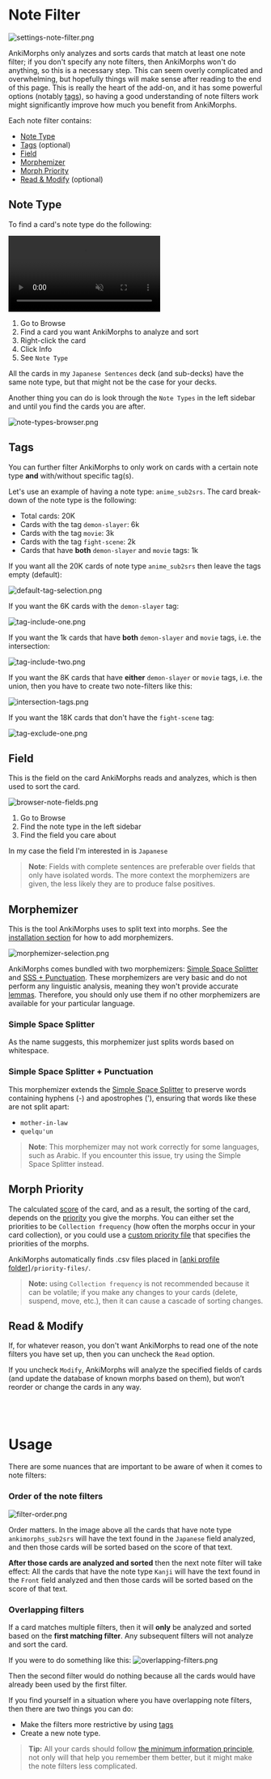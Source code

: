 # Note Filter

![settings-note-filter.png](../../../img/settings-note-filter.png)

AnkiMorphs only analyzes and sorts cards that match at least one note filter; if you don't specify any note filters,
then AnkiMorphs won't do anything, so this is a necessary step. This can seem overly complicated and overwhelming, but
hopefully things will make sense after reading to the end of this page. This is really the heart of the add-on, and it
has some powerful options (notably [tags](note-filter.md#tags)), so having a good understanding of note filters work
might significantly improve how much you benefit from AnkiMorphs.

Each note filter contains:

* [Note Type](note-filter.md#note-type)
* [Tags](note-filter.md#tags) (optional)
* [Field](note-filter.md#field)
* [Morphemizer](note-filter.md#morphemizer)
* [Morph Priority](note-filter.md#morph-priority)
* [Read & Modify](note-filter.md#read--modify) (optional)

## Note Type

To find a card's note type do the following:

<video autoplay loop muted controls>
    <source src="../../../img/note-type.mp4" type="video/mp4">
</video>

1. Go to Browse
2. Find a card you want AnkiMorphs to analyze and sort
3. Right-click the card
4. Click Info
5. See `Note Type`

All the cards in my `Japanese Sentences` deck (and sub-decks) have the same note type, but that might not be the case
for your decks.

Another thing you can do is look through the `Note Types` in the left sidebar and until you find the cards you are
after.

![note-types-browser.png](../../../img/note-types-browser.png)

## Tags

You can further filter AnkiMorphs to only work on cards with a certain note type **and** with/without specific tag(s).

Let's use an example of having a note type: `anime_sub2srs`. The card break-down of the note type is the following:

- Total cards: 20K
- Cards with the tag `demon-slayer`: 6k
- Cards with the tag `movie`: 3k
- Cards with the tag `fight-scene`: 2k
- Cards that have **both** `demon-slayer` and `movie` tags: 1k

If you want all the 20K cards of note type `anime_sub2srs` then leave the tags empty (default):

![default-tag-selection.png](../../../img/default-tag-selection.png)

If you want the 6K cards with the `demon-slayer` tag:

![tag-include-one.png](../../../img/tag-include-one.png)

If you want the 1k cards that have **both** `demon-slayer` and `movie` tags, i.e. the intersection:

![tag-include-two.png](../../../img/tag-include-two.png)

If you want the 8K cards that have **either** `demon-slayer` or `movie` tags, i.e. the union, then you have to create
two note-filters like this:

![intersection-tags.png](../../../img/intersection-tags.png)

If you want the 18K cards that don't have the `fight-scene` tag:

![tag-exclude-one.png](../../../img/tag-exclude-one.png)

## Field

This is the field on the card AnkiMorphs reads and analyzes, which is then used to sort the card.

![browser-note-fields.png](../../../img/browser-note-fields.png)

1. Go to Browse
2. Find the note type in the left sidebar
3. Find the field you care about

In my case the field I'm interested in is `Japanese`

> **Note**: Fields with complete sentences are preferable over fields that only have isolated words. The more context 
> the morphemizers are given, the less likely they are to produce false positives.

## Morphemizer

This is the tool AnkiMorphs uses to split text into morphs. See the [installation section](../../installation.md) for 
how to add morphemizers. 

![morphemizer-selection.png](../../../img/morphemizer-selection.png)


AnkiMorphs comes bundled with two morphemizers: [Simple Space Splitter](#simple-space-splitter) and
[SSS + Punctuation](#simple-space-splitter--punctuation). These morphemizers are very basic and do not perform any
linguistic analysis, meaning they won't provide accurate [lemmas](../../glossary.md#lemma). Therefore, you should only
use them if no other morphemizers are available for your particular language.

### Simple Space Splitter
As the name suggests, this morphemizer just splits words based on whitespace.

### Simple Space Splitter + Punctuation
This morphemizer extends the [Simple Space Splitter](#simple-space-splitter) to preserve words containing hyphens (-)
and apostrophes ('), ensuring that words like these are not split apart:
- `mother-in-law`
- `quelqu'un`

> **Note**: This morphemizer may not work correctly for some languages, such as Arabic. If you encounter this issue,
> try using the Simple Space Splitter instead.

## Morph Priority

The calculated [score](../../usage/recalc.md#scoring-algorithm) of the card, and as a result, the sorting of the card, depends on
the [priority](../prioritizing.md) you give the morphs. You can either set the priorities to be `Collection frequency` (how often the morphs occur in your card collection), or you could use
a [custom priority file](../prioritizing.md#custom-priority-files) that specifies the priorities of the morphs.

AnkiMorphs automatically finds .csv files placed
in [[anki profile folder](../../glossary.md#profile-folder)]`/priority-files/`.

> **Note:** using `Collection frequency` is not recommended because it can be volatile; if you make any changes to your
> cards (delete, suspend, move, etc.), then it can cause a cascade of sorting changes.

## Read & Modify

If, for whatever reason, you don't want AnkiMorphs to read one of the note filters you have set up, then you
can uncheck the `Read` option.

If you uncheck `Modify`, AnkiMorphs will analyze the
specified fields of cards (and update the database of known morphs based on them), but won’t reorder
or change the cards in any way.

<br>
<br>

# Usage

There are some nuances that are important to be aware of when it comes to note filters:

### Order of the note filters

![filter-order.png](../../../img/filter-order.png)

Order matters. In the image above all the cards that have note type `ankimorphs_sub2srs` will have the text found in
the `Japanese` field analyzed, and then those cards will be sorted based on
the score of that text.

**After those cards are analyzed and sorted** then the next note filter will take effect: All the cards that have the
note type `Kanji` will have the text found in the `Front` field analyzed and then those cards will be sorted based on
the score of that text.

### Overlapping filters

If a card matches multiple filters, then it will **only** be analyzed and sorted based on the **first matching filter**.
Any subsequent filters will not analyze and sort the card.

If you were to do something like this:
![overlapping-filters.png](../../../img/overlapping-filters.png)

Then the second filter would do nothing because all the cards would have already been used by the first filter.

If you find yourself in a situation where you have overlapping note filters, then there are two things you can do:

- Make the filters more restrictive by using [tags](#tags)
- Create a new note type.

> **Tip:** All your cards should
> follow [the minimum information principle](https://supermemo.guru/wiki/Minimum_information_principle), not only will
> that help you remember them better, but it might make the note filters less complicated.